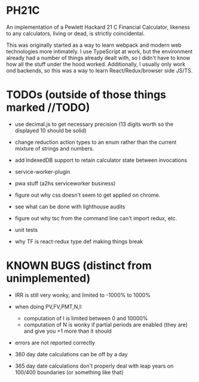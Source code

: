 # PH21C

An implementation of a Pewlett Hackard 21 C Financial Calculator, likeness to any calculators, living or dead, is strictly coincidental.

This was originally started as a way to learn webpack and modern web technologies more intimately. I use TypeScript at work, but the environment already had a number of things already dealt with, so I didn't have to know how all the stuff under the hood worked. Additionally, I usually only work ond backends, so this was a way to learn React/Redux/browser side JS/TS.

# TODOs (outside of those things marked //TODO)

- use decimal.js to get necessary precision (13 digits worth so the displayed 10 should be solid)
- change reduction action types to an enum rather than the current mixture of strings and numbers.
- add IndexedDB support to retain calculator state between invocations
- service-worker-plugin
- pwa stuff (a2hs serviceworker business)
- figure out why css doesn't seem to get applied on chrome.
- see what can be done with lighthouse audits
- figure out why tsc from the command line can't import redux, etc.
- unit tests

- why TF is react-redux type def making things break

# KNOWN BUGS (distinct from unimplemented)

- IRR is still very wonky, and limited to -1000% to 1000%

- when doing PV,FV,PMT,N,I:

  - computation of I is limited between 0 and 10000%
  - computation of N is wonky if partial periods are enabled (they are) and give you +1 more than it should

- errors are not reported correctly
- 360 day date calculations can be off by a day
- 365 day date calculations don't properly deal with leap years on 100/400 boundaries (or something like that)
